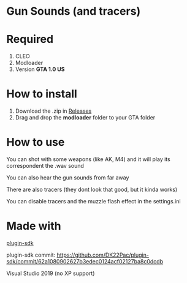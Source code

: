 # Gun Sounds (and tracers)

<h1>Required</h1>

1. CLEO
2. Modloader
3. Version **GTA 1.0 US**

<h1>How to install</h1>

1. Download the .zip in [Releases](https://github.com/Danilo1301/gun-sounds/releases)
2. Drag and drop the **modloader** folder to your GTA folder

<h1>How to use</h1>

You can shot with some weapons (like AK, M4) and it will play its correspondent the .wav sound

You can also hear the gun sounds from far away

There are also tracers (they dont look that good, but it kinda works)

You can disable tracers and the muzzle flash effect in the settings.ini

<h1>Made with</h1>

[plugin-sdk](https://github.com/DK22Pac/plugin-sdk)

plugin-sdk commit: https://github.com/DK22Pac/plugin-sdk/commit/62a1080902627b3edec0124acf02127ba8c0dcdb

Visual Studio 2019 (no XP support)